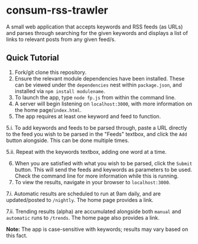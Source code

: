 # consum-rss-trawler

A small web application that accepts keywords and RSS feeds (as URLs) and parses through searching for the given keywords and displays a list of links to relevant posts from any given feed/s.

## Quick Tutorial

1. Fork/git clone this repository.
2. Ensure the relevant module dependencies have been installed. These can be viewed under the `dependencies` nest within `package.json`, and installed via `npm install modulename`.
3. To launch the app, type `node fp.js` from within the command line.
4. A server will begin listening on `localhost:3000`, with more information on the home page/`index.html`.
5. The app requires at least one keyword and feed to function. 
  
  5.i. To add keywords and feeds to be parsed through, paste a URL directly to the feed you wish to be parsed in the "Feeds" textbox, and click the `Add` button alongside. This can be done multiple times.
  
  5.ii. Repeat with the keywords textbox, adding one word at a time.
  
6. When you are satisfied with what you wish to be parsed, click the `Submit` button. This will send the feeds and keywords as parameters to be used. Check the command line for more information while this is running.
7. To view the results, navigate in your browser to `localhost:3000`.
  
 7.i. Automatic results are scheduled to run at 9am daily, and are updated/posted to `/nightly`. The home page provides a link.
 
 7.ii. Trending results (alpha) are accumulated alongside both `manual` and `automatic` runs to `/trends`. The home page also provides a link.

**Note:** The app is case-sensitive with keywords; results may vary based on this fact.
  

